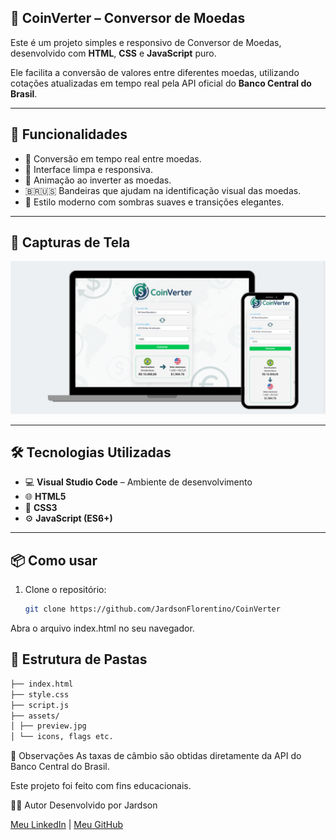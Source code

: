 ## 💱 CoinVerter – Conversor de Moedas

Este é um projeto simples e responsivo de Conversor de Moedas, desenvolvido com **HTML**, **CSS** e **JavaScript** puro.

Ele facilita a conversão de valores entre diferentes moedas, utilizando cotações atualizadas em tempo real pela API oficial do **Banco Central do Brasil**.

---

## 🚀 Funcionalidades

- 🔄 Conversão em tempo real entre moedas.
- 🎯 Interface limpa e responsiva.
- 💫 Animação ao inverter as moedas.
- 🇧🇷🇺🇸 Bandeiras que ajudam na identificação visual das moedas.
- 🧩 Estilo moderno com sombras suaves e transições elegantes.

---

## 📸 Capturas de Tela

![preview-desktop](./assets/preview.jpg)

---

## 🛠️ Tecnologias Utilizadas

- 💻 **Visual Studio Code** – Ambiente de desenvolvimento
- 🌐 **HTML5**
- 🎨 **CSS3**
- ⚙️ **JavaScript (ES6+)**

---

## 📦 Como usar

1. Clone o repositório:
   ```bash
   git clone https://github.com/JardsonFlorentino/CoinVerter
Abra o arquivo index.html no seu navegador.

## 📁 Estrutura de Pastas

```bash
├── index.html
├── style.css
├── script.js
├── assets/
│ ├── preview.jpg
│ └── icons, flags etc.
```


📌 Observações
As taxas de câmbio são obtidas diretamente da API do Banco Central do Brasil.

Este projeto foi feito com fins educacionais.

🙋‍♂️ Autor
Desenvolvido por Jardson

[Meu LinkedIn](https://www.linkedin.com/in/jardsonflorentino) | [Meu GitHub](https://github.com/JardsonFlorentino)
